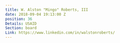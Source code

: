 ```yaml
---
title: W. Alston "Mingo" Roberts, III
date: 2018-09-04 19:13:00 Z
position: 36
Details: USAID
Section: board
Link: https://www.linkedin.com/in/walstonroberts/
---
```


